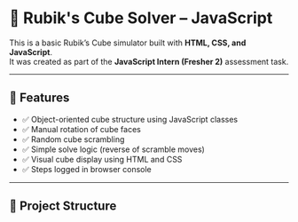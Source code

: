 # 🧊 Rubik's Cube Solver – JavaScript

This is a basic Rubik’s Cube simulator built with **HTML, CSS, and JavaScript**.  
It was created as part of the **JavaScript Intern (Fresher 2)** assessment task.

---

## 🎯 Features

- ✅ Object-oriented cube structure using JavaScript classes
- ✅ Manual rotation of cube faces
- ✅ Random cube scrambling
- ✅ Simple solve logic (reverse of scramble moves)
- ✅ Visual cube display using HTML and CSS
- ✅ Steps logged in browser console

---

## 🧠 Project Structure

